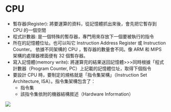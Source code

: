 # CPU
- 暫存器(Register): 將要運算的資料，從記憶體抓出來後，會先把它暫存到 CPU 的一個空間
- 程式計數器: 是一個特殊的暫存器，專門用來存放下一個要被執行的指令
- 所在的記憶體位址。也可以叫它 Instruction Address Register 或 Instruction Counter。
依據不同架構的 CPU ，暫存器的數量會不同。像 ARM 和 MIPS 架構的處理器裡面便有 32 個暫存器。
- 寫入記憶體(memory write): 將運算完的結果送回記憶體>>>同時根據「程式計數器（Program Counter, PC）上記載的記憶體位址，取得下個指令
- 要設計 CPU 時，要制定的規格就是「指令集架構」（Instruction Set Architecture, ISA）。指令集架構包含了：
    - 指令集
    - 該指令集依附的機器結構敘述（Hardware Information）

![](/Pic/CPU2.jpg)

